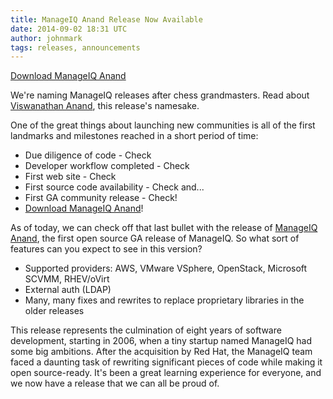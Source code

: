 ```yaml
---
title: ManageIQ Anand Release Now Available
date: 2014-09-02 18:31 UTC
author: johnmark
tags: releases, announcements
---
```


[Download ManageIQ Anand](http://manageiq.org/download)

We're naming ManageIQ releases after chess grandmasters. Read about [Viswanathan Anand](http://en.wikipedia.org/wiki/Viswanathan_Anand), this release's namesake. 

One of the great things about launching new communities is all of the first landmarks and milestones reached in a short period of time:

- Due diligence of code - Check
- Developer workflow completed - Check
- First web site - Check
- First source code availability - Check
and...
- First GA community release - Check!
 - [Download ManageIQ Anand](http://manageiq.org/download)!

As of today, we can check off that last bullet with the release of [ManageIQ Anand](http://manageiq.org/download), the first open source GA release of ManageIQ. So what sort of features can you expect to see in this version?

- Supported providers: AWS, VMware VSphere, OpenStack, Microsoft SCVMM, RHEV/oVirt
- External auth (LDAP)
- Many, many fixes and rewrites to replace proprietary libraries in the older releases

This release represents the culmination of eight years of software development, starting in 2006, when a tiny startup named ManageIQ had some big ambitions. After the acquisition by Red Hat, the ManageIQ team faced a daunting task of rewriting significant pieces of code while making it open source-ready. It's been a great learning experience for everyone, and we now have a release that we can all be proud of.
